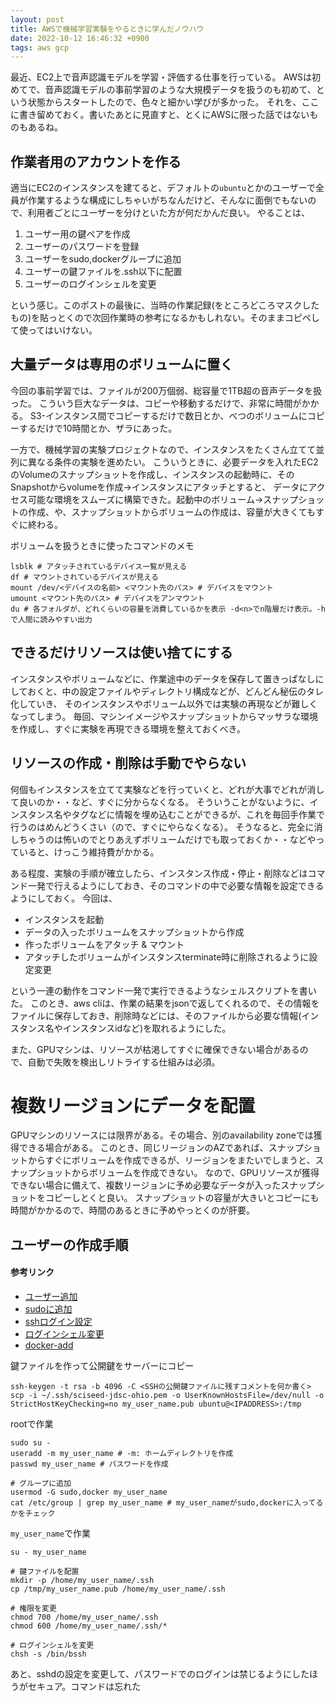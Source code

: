 ```yaml
---
layout: post
title: AWSで機械学習実験をやるときに学んだノウハウ
date: 2022-10-12 16:46:32 +0900
tags: aws gcp
---
```


最近、EC2上で音声認識モデルを学習・評価する仕事を行っている。
AWSは初めてで、音声認識モデルの事前学習のような大規模データを扱うのも初めて、という状態からスタートしたので、色々と細かい学びが多かった。
それを、ここに書き留めておく。書いたあとに見直すと、とくにAWSに限った話ではないものもあるね。

## 作業者用のアカウントを作る

適当にEC2のインスタンスを建てると、デフォルトの`ubuntu`とかのユーザーで全員が作業するような構成にしちゃいがちなんだけど、そんなに面倒でもないので、利用者ごとにユーザーを分けといた方が何だかんだ良い。
やることは、

1. ユーザー用の鍵ペアを作成
2. ユーザーのパスワードを登録
3. ユーザーをsudo,dockerグループに追加
4. ユーザーの鍵ファイルを.ssh以下に配置
5. ユーザーのログインシェルを変更

という感じ。このポストの最後に、当時の作業記録(をところどころマスクしたもの)を貼っとくので次回作業時の参考になるかもしれない。そのままコピペして使ってはいけない。

## 大量データは専用のボリュームに置く

今回の事前学習では、ファイルが200万個弱、総容量で1TB超の音声データを扱った。
こういう巨大なデータは、コピーや移動するだけで、非常に時間がかかる。
S3-インスタンス間でコピーするだけで数日とか、べつのボリュームにコピーするだけで10時間とか、ザラにあった。

一方で、機械学習の実験プロジェクトなので、インスタンスをたくさん立てて並列に異なる条件の実験を進めたい。
こういうときに、必要データを入れたEC2のVolumeのスナップショットを作成し、インスタンスの起動時に、そのSnapshotからvolumeを作成→インスタンスにアタッチとすると、
データにアクセス可能な環境をスムーズに構築できた。起動中のボリューム→スナップショットの作成、や、スナップショットからボリュームの作成は、容量が大きくてもすぐに終わる。

ボリュームを扱うときに使ったコマンドのメモ

```shellsession
lsblk # アタッチされているデバイス一覧が見える
df # マウントされているデバイスが見える
mount /dev/<デバイスの名前> <マウント先のパス> # デバイスをマウント
umount <マウント先のパス> # デバイスをアンマウント
du # 各フォルダが、どれくらいの容量を消費しているかを表示 -d<n>でn階層だけ表示。-hで人間に読みやすい出力
```

## できるだけリソースは使い捨てにする

インスタンスやボリュームなどに、作業途中のデータを保存して置きっぱなしにしておくと、中の設定ファイルやディレクトリ構成などが、どんどん秘伝のタレ化していき、
そのインスタンスやボリューム以外では実験の再現などが難しくなってしまう。
毎回、マシンイメージやスナップショットからマッサラな環境を作成し、すぐに実験を再現できる環境を整えておくべき。

## リソースの作成・削除は手動でやらない

何個もインスタンスを立てて実験などを行っていくと、どれが大事でどれが消して良いのか・・など、すぐに分からなくなる。
そういうことがないように、インスタンス名やタグなどに情報を埋め込むことができるが、これを毎回手作業で行うのはめんどうくさい（ので、すぐにやらなくなる）。
そうなると、完全に消しちゃうのは怖いのでとりあえずボリュームだけでも取っておくか・・などやっていると、けっこう維持費がかかる。

ある程度、実験の手順が確立したら、インスタンス作成・停止・削除などはコマンド一発で行えるようにしておき、そのコマンドの中で必要な情報を設定できるようにしておく。
今回は、

- インスタンスを起動
- データの入ったボリュームをスナップショットから作成
- 作ったボリュームをアタッチ & マウント
- アタッチしたボリュームがインスタンスterminate時に削除されるように設定変更

という一連の動作をコマンド一発で実行できるようなシェルスクリプトを書いた。
このとき、aws cliは、作業の結果をjsonで返してくれるので、その情報をファイルに保存しておき、削除時などには、そのファイルから必要な情報(インスタンス名やインスタンスidなど)を取れるようにした。

また、GPUマシンは、リソースが枯渇してすぐに確保できない場合があるので、自動で失敗を検出しリトライする仕組みは必須。

# 複数リージョンにデータを配置

GPUマシンのリソースには限界がある。その場合、別のavailability zoneでは獲得できる場合がある。
このとき、同じリージョンのAZであれば、スナップショットからすぐにボリュームを作成できるが、リージョンをまたいでしまうと、スナップショットからボリュームを作成できない。
なので、GPUリソースが獲得できない場合に備えて、複数リージョンに予め必要なデータが入ったスナップショットをコピーしとくと良い。
スナップショットの容量が大きいとコピーにも時間がかかるので、時間のあるときに予めやっとくのが肝要。

## ユーザーの作成手順

#### 参考リンク
- [ユーザー追加][linux-user-add]
- [sudoに追加][sudo-add]
- [sshログイン設定][ssh-add]
- [ログインシェル変更][change-shell]
- [docker-add][docker-add]

鍵ファイルを作って公開鍵をサーバーにコピー

``` shellsession
ssh-keygen -t rsa -b 4096 -C <SSHの公開鍵ファイルに残すコメントを何か書く>
scp -i ~/.ssh/sciseed-jdsc-ohio.pem -o UserKnownHostsFile=/dev/null -o StrictHostKeyChecking=no my_user_name.pub ubuntu@<IPADDRESS>:/tmp
```

rootで作業

``` shellsession
sudo su -
useradd -m my_user_name # -m: ホームディレクトリを作成
passwd my_user_name # パスワードを作成

# グループに追加
usermod -G sudo,docker my_user_name
cat /etc/group | grep my_user_name # my_user_nameがsudo,dockerに入ってるかをチェック
```

`my_user_name`で作業

``` shellsession
su - my_user_name

# 鍵ファイルを配置
mkdir -p /home/my_user_name/.ssh
cp /tmp/my_user_name.pub /home/my_user_name/.ssh

# 権限を変更
chmod 700 /home/my_user_name/.ssh
chmod 600 /home/my_user_name/.ssh/*

# ログインシェルを変更
chsh -s /bin/bssh
```

あと、sshdの設定を変更して、パスワードでのログインは禁じるようにしたほうがセキュア。コマンドは忘れた

<!-- link -->
[linux-user-add]: https://eng-entrance.com/linux-user-add
[ssh-add]: https://qiita.com/tattn/items/a03cbf7c185d7efa6769
[sudo-add]: https://webkaru.net/linux/sudo-user-add/
[change-shell]: https://qiita.com/tk1024/items/a1046ea540bb34644d31
[docker-add]: https://qiita.com/tifa2chan/items/9dc28a56efcfb50c7fbe
